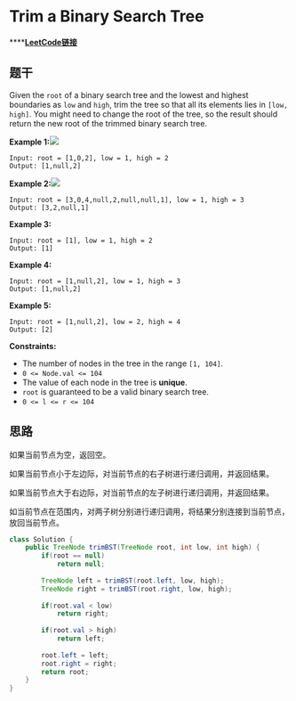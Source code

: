 # Trim a Binary Search Tree

\*\*\*\*[**LeetCode链接**](https://leetcode.com/problems/trim-a-binary-search-tree/)

## 题干

Given the `root` of a binary search tree and the lowest and highest boundaries as `low` and `high`, trim the tree so that all its elements lies in `[low, high]`. You might need to change the root of the tree, so the result should return the new root of the trimmed binary search tree.

**Example 1:**![](https://assets.leetcode.com/uploads/2020/09/09/trim1.jpg)

```text
Input: root = [1,0,2], low = 1, high = 2
Output: [1,null,2]
```

**Example 2:**![](https://assets.leetcode.com/uploads/2020/09/09/trim2.jpg)

```text
Input: root = [3,0,4,null,2,null,null,1], low = 1, high = 3
Output: [3,2,null,1]
```

**Example 3:**

```text
Input: root = [1], low = 1, high = 2
Output: [1]
```

**Example 4:**

```text
Input: root = [1,null,2], low = 1, high = 3
Output: [1,null,2]
```

**Example 5:**

```text
Input: root = [1,null,2], low = 2, high = 4
Output: [2]
```

**Constraints:**

* The number of nodes in the tree in the range `[1, 104]`.
* `0 <= Node.val <= 104`
* The value of each node in the tree is **unique**.
* `root` is guaranteed to be a valid binary search tree.
* `0 <= l <= r <= 104`

## 思路

如果当前节点为空，返回空。

如果当前节点小于左边际，对当前节点的右子树进行递归调用，并返回结果。

如果当前节点大于右边际，对当前节点的左子树进行递归调用，并返回结果。

如当前节点在范围内，对两子树分别进行递归调用，将结果分别连接到当前节点，放回当前节点。

```java
class Solution {
    public TreeNode trimBST(TreeNode root, int low, int high) {
        if(root == null)
            return null;
        
        TreeNode left = trimBST(root.left, low, high);
        TreeNode right = trimBST(root.right, low, high);
        
        if(root.val < low) 
            return right;
        
        if(root.val > high)
            return left;
        
        root.left = left;
        root.right = right;
        return root;
    }
}
```



